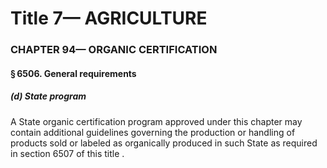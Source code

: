 
# Title 7— AGRICULTURE
### CHAPTER 94— ORGANIC CERTIFICATION
#### § 6506. General requirements
##### (d) State program

A State organic certification program approved under this chapter may contain additional guidelines governing the production or handling of products sold or labeled as organically produced in such State as required in section 6507 of this title .
